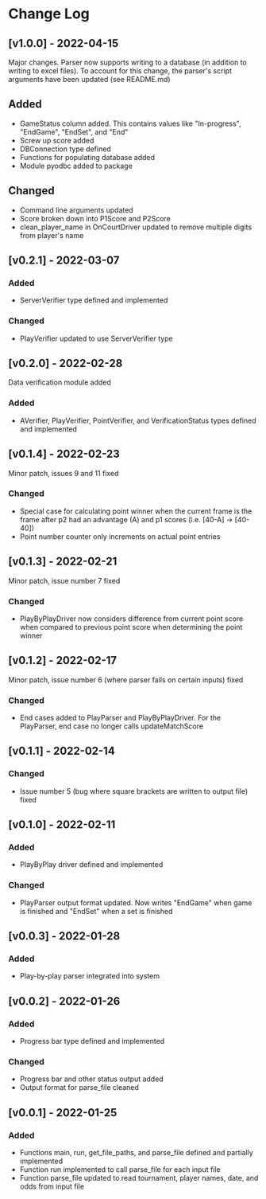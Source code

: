 # Change Log
## [v1.0.0] - 2022-04-15
Major changes. Parser now supports writing to a database (in addition to writing to excel files). To account for this change, the parser's script arguments have been updated (see README.md)
## Added 
* GameStatus column added. This contains values like "In-progress", "EndGame", "EndSet", and "End"
* Screw up score added
* DBConnection type defined 
* Functions for populating database added
* Module pyodbc added to package
## Changed
* Command line arguments updated
* Score broken down into P1Score and P2Score
* clean_player_name in OnCourtDriver updated to remove multiple digits from player's name
## [v0.2.1] - 2022-03-07
### Added
* ServerVerifier type defined and implemented
### Changed
* PlayVerifier updated to use ServerVerifier type
## [v0.2.0] - 2022-02-28
Data verification module added
### Added
* AVerifier, PlayVerifier, PointVerifier, and VerificationStatus types defined and implemented
## [v0.1.4] - 2022-02-23
Minor patch, issues 9 and 11 fixed
### Changed
* Special case for calculating point winner when the current frame is the frame after p2 had an advantage (A) and p1 scores (i.e. \[40-A\] -> \[40-40\])
* Point number counter only increments on actual point entries
## [v0.1.3] - 2022-02-21
Minor patch, issue number 7 fixed
### Changed
* PlayByPlayDriver now considers difference from current point score when compared to previous point score when determining the point winner
## [v0.1.2] - 2022-02-17
Minor patch, issue number 6 (where parser fails on certain inputs) fixed
### Changed
* End cases added to PlayParser and PlayByPlayDriver. For the PlayParser, end case no longer calls updateMatchScore
## [v0.1.1] - 2022-02-14
### Changed
* Issue number 5 (bug where square brackets are written to output file) fixed
## [v0.1.0] - 2022-02-11
### Added 
* PlayByPlay driver defined and implemented
### Changed
* PlayParser output format updated. Now writes "EndGame" when game is finished and "EndSet" when a set is finished
## [v0.0.3] - 2022-01-28
### Added
* Play-by-play parser integrated into system
## [v0.0.2] - 2022-01-26
### Added
* Progress bar type defined and implemented
### Changed
* Progress bar and other status output added
* Output format for parse_file cleaned
## [v0.0.1] - 2022-01-25
### Added
* Functions main, run, get_file_paths, and parse_file defined and partially implemented
* Function run implemented to call parse_file for each input file
* Function parse_file updated to read tournament, player names, date, and odds from input file
